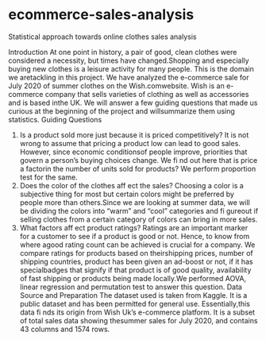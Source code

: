 # ecommerce-sales-analysis
Statistical approach towards online clothes sales analysis

Introduction
At one point in history, a pair of good, clean clothes were considered a necessity, but times have changed.Shopping and especially buying new clothes is a leisure activity for many people. This is the domain we aretackling in this project. We have analyzed the e-commerce sale for July 2020 of summer clothes on the Wish.comwebsite. Wish is an e-commerce company that sells varieties of clothing as well as accessories and is based inthe UK. We will answer a few guiding questions that made us curious at the beginning of the project and willsummarize them using statistics.
Guiding Questions
1. Is a product sold more just because it is priced competitively?
It is not wrong to assume that pricing a product low can lead to good sales. However, since economic conditionsof people improve, priorities that govern a person’s buying choices change. We fi nd out here that is price a factorin the number of units sold for products? We perform proportion test for the same.
2. Does the color of the clothes aff ect the sales?
Choosing a color is a subjective thing for most but certain colors might be preferred by people more than others.Since we are looking at summer data, we will be dividing the colors into “warm” and “cool” categories and fi gureout if selling clothes from a certain category of colors can bring in more sales.
3. What factors aff ect product ratings?
Ratings are an important marker for a customer to see if a product is good or not. Hence, to know from where agood rating count can be achieved is crucial for a company. We compare ratings for products based on theirshipping prices, number of shipping countries, product has been given an ad-boost or not, if it has specialbadges that signify if that product is of good quality, availability of fast shipping or products being made locally.We performed AOVA, linear regression and permutation test to answer this question.
Data Source and Preparation
The dataset used is taken from Kaggle. It is a public dataset and has been permitted for general use. Essentially,this data fi nds its origin from Wish Uk’s e-commerce platform. It is a subset of total sales data showing thesummer sales for July 2020, and contains 43 columns and 1574 rows.
